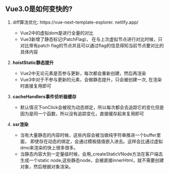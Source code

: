 ## Vue3.0是如何变快的?

1. diff算法优化: https://vue-next-template-explorer. netlify.app/
   * Vue2中的虚拟dom是进行全量的对比
   * Vue3新增了静态标记(PatchFlag)，
     在与上次虚拟节点进行对比时候，只对比带有patch flag的节点并且可以通过flag的信息得知当前节点要对比的具体内容

2. **hoistStatic静态提升**
   * Vue2中无论元素是否参与更新，每次都会重新创建，然后再渲染
   * Vue3中对于不参与更新的元素，会做静态提升，只会被创建一次, 在渲染时直接复用即可
3. **cacheHandlers事件侦听器缓存**
   * 默认情况下onClick会被视为动态绑定，所以每次都会去追踪它的变化但是因为是同一个函数，所以没有追踪变化，直接缓存起来复用即可
4. **ssr渲染**
   * 当有大量静态的内容时候，这些内容会被当做纯字符串推进一个buffer里面，
     即使存在动态的绑定，会通过模板插值嵌入进去。这样会比通过虚拟dmo来渲染的快上很多很多。
   * 当静态内容大到一定量级时候，会用_createStaticVNode方法在客户端去生成一个static node,这些静态node，会被直接innerHtml，就不需要创建对象，然后根据对象渲染。